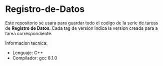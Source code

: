 # Registro-de-Datos
Este repositorio se usara para guardar todo el codigo de la serie de tareas de **Registro de Datos**. Cada tag de version indica la version creada para a tarea correspondiente.

Informacion tecnica:
 - Lenguaje: C++
 - Compilador: gcc 8.1.0
